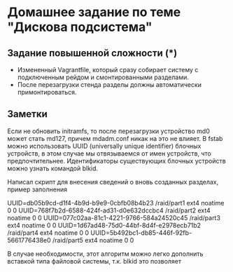 # Домашнее задание по теме "Дискова подсистема"

## Задание повышенной сложности (*)

- Измененный Vagrantfile, который сразу собирает систему с подключенным рейдом и смонтированными разделами.
- После перезагрузки стенда разделы должны автоматически примонтироваться.

## Заметки

Если не обновить initramfs, то после перезагрузки устройство md0 может стать md127, причем mdadm.conf никак на это не влияет. В fstab можно использовать UUID (universally unique identifier) блочных устройств, в этом случае мы отвязываемся от имен устройств, что предпочтительнее. Идентификаторы существующих блочных устройств можно узнать командой blkid.

Написал скрипт для внесения сведений о вновь созданных разделах, пример заполнения

UUID=db05b9cd-d1f4-4b9d-b9e9-0cbfb08b4b23 /raid/part1 ext4 noatime 0 0
UUID=768f7b2d-6588-424f-ad31-d0e632dccbc4 /raid/part2 ext4 noatime 0 0
UUID=077c02aa-81c1-4221-9766-584a24520c45 /raid/part3 ext4 noatime 0 0
UUID=1d67ad48-75d0-44bf-8d4f-e2978ecb71b2 /raid/part4 ext4 noatime 0 0
UUID=5b492bc1-db85-446f-92fb-5661776438e0 /raid/part5 ext4 noatime 0 0

В случае необходимости, этот алгоритм можно легко дополнить вставкой типа файловой системы, т.к. blkid это позволяет

